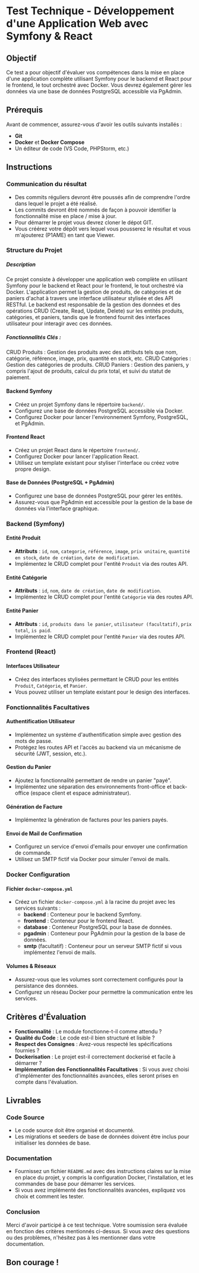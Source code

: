 # Test Technique - Développement d'une Application Web avec Symfony & React

## Objectif

Ce test a pour objectif d'évaluer vos compétences dans la mise en place d'une application complète utilisant Symfony pour le backend et React pour le frontend, le tout orchestré avec Docker. Vous devrez également gérer les données via une base de données PostgreSQL accessible via PgAdmin.

## Prérequis

Avant de commencer, assurez-vous d'avoir les outils suivants installés :

- **Git**
- **Docker** et **Docker Compose**
- Un éditeur de code (VS Code, PHPStorm, etc.)

## Instructions

### Communication du résultat

- Des commits réguliers devront être poussés afin de comprendre l'ordre dans lequel le projet a été réalisé.
- Les commits devront êtré nommés de façon à pouvoir identifier la fonctionnalité mise en place / mise à jour.
- Pour démarrer le projet vous devrez cloner le dépot GIT.
- Vous créérez votre dépôt vers lequel vous pousserez le résultat et vous m'ajouterez (P1AME) en tant que Viewer.

### Structure du Projet

##### Description

Ce projet consiste à développer une application web complète en utilisant Symfony pour le backend et React pour le frontend, le tout orchestré via Docker. L'application permet la gestion de produits, de catégories et de paniers d'achat à travers une interface utilisateur stylisée et des API RESTful. Le backend est responsable de la gestion des données et des opérations CRUD (Create, Read, Update, Delete) sur les entités produits, catégories, et paniers, tandis que le frontend fournit des interfaces utilisateur pour interagir avec ces données.

##### Fonctionnalités Clés :

CRUD Produits : Gestion des produits avec des attributs tels que nom, catégorie, référence, image, prix, quantité en stock, etc.
CRUD Catégories : Gestion des catégories de produits.
CRUD Paniers : Gestion des paniers, y compris l'ajout de produits, calcul du prix total, et suivi du statut de paiement.

#### Backend Symfony

- Créez un projet Symfony dans le répertoire `backend/`.
- Configurez une base de données PostgreSQL accessible via Docker.
- Configurez Docker pour lancer l'environnement Symfony, PostgreSQL, et PgAdmin.

#### Frontend React

- Créez un projet React dans le répertoire `frontend/`.
- Configurez Docker pour lancer l'application React.
- Utilisez un template existant pour styliser l'interface ou créez votre propre design.

#### Base de Données (PostgreSQL + PgAdmin)

- Configurez une base de données PostgreSQL pour gérer les entités.
- Assurez-vous que PgAdmin est accessible pour la gestion de la base de données via l'interface graphique.

### Backend (Symfony)

#### Entité Produit

- **Attributs** : `id`, `nom`, `categorie`, `référence`, `image`, `prix unitaire`, `quantité en stock`, `date de création`, `date de modification`.
- Implémentez le CRUD complet pour l'entité `Produit` via des routes API.

#### Entité Catégorie

- **Attributs** : `id`, `nom`, `date de création`, `date de modification`.
- Implémentez le CRUD complet pour l'entité `Catégorie` via des routes API.

#### Entité Panier

- **Attributs** : `id`, `produits dans le panier`, `utilisateur (facultatif)`, `prix total`, `is paid`.
- Implémentez le CRUD complet pour l'entité `Panier` via des routes API.

### Frontend (React)

#### Interfaces Utilisateur

- Créez des interfaces stylisées permettant le CRUD pour les entités `Produit`, `Catégorie`, et `Panier`.
- Vous pouvez utiliser un template existant pour le design des interfaces.

### Fonctionnalités **Facultatives**

#### Authentification Utilisateur

- Implémentez un système d'authentification simple avec gestion des mots de passe.
- Protégez les routes API et l'accès au backend via un mécanisme de sécurité (JWT, session, etc.).

#### Gestion du Panier

- Ajoutez la fonctionnalité permettant de rendre un panier "payé".
- Implémentez une séparation des environnements front-office et back-office (espace client et espace administrateur).

#### Génération de Facture

- Implémentez la génération de factures pour les paniers payés.

#### Envoi de Mail de Confirmation

- Configurez un service d'envoi d'emails pour envoyer une confirmation de commande.
- Utilisez un SMTP fictif via Docker pour simuler l'envoi de mails.

### Docker Configuration

#### Fichier `docker-compose.yml`

- Créez un fichier `docker-compose.yml` à la racine du projet avec les services suivants :
  - **backend** : Conteneur pour le backend Symfony.
  - **frontend** : Conteneur pour le frontend React.
  - **database** : Conteneur PostgreSQL pour la base de données.
  - **pgadmin** : Conteneur pour PgAdmin pour la gestion de la base de données.
  - **smtp** (facultatif) : Conteneur pour un serveur SMTP fictif si vous implémentez l'envoi de mails.

#### Volumes & Réseaux

- Assurez-vous que les volumes sont correctement configurés pour la persistance des données.
- Configurez un réseau Docker pour permettre la communication entre les services.

## Critères d'Évaluation

- **Fonctionnalité** : Le module fonctionne-t-il comme attendu ?
- **Qualité du Code** : Le code est-il bien structuré et lisible ?
- **Respect des Consignes** : Avez-vous respecté les spécifications fournies ?
- **Dockerisation** : Le projet est-il correctement dockerisé et facile à démarrer ?
- **Implémentation des Fonctionnalités Facultatives** : Si vous avez choisi d'implémenter des fonctionnalités avancées, elles seront prises en compte dans l'évaluation.

## Livrables

### Code Source

- Le code source doit être organisé et documenté.
- Les migrations et seeders de base de données doivent être inclus pour initialiser les données de base.

### Documentation

- Fournissez un fichier `README.md` avec des instructions claires sur la mise en place du projet, y compris la configuration Docker, l'installation, et les commandes de base pour démarrer les services.
- Si vous avez implémenté des fonctionnalités avancées, expliquez vos choix et comment les tester.

### Conclusion
Merci d'avoir participé à ce test technique. Votre soumission sera évaluée en fonction des critères mentionnés ci-dessus. Si vous avez des questions ou des problèmes, n'hésitez pas à les mentionner dans votre documentation.

## Bon courage !
